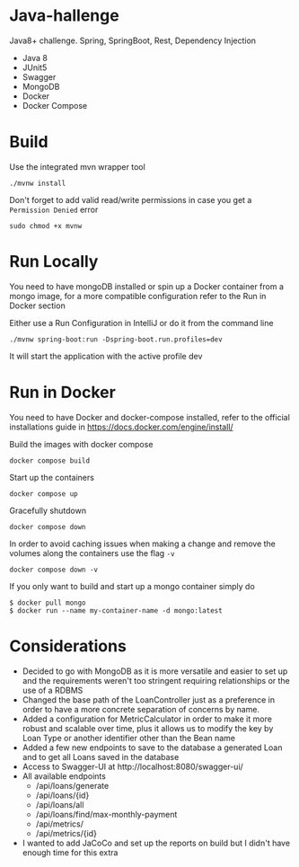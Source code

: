 # Java-hallenge
 Java8+ challenge. Spring, SpringBoot, Rest, Dependency Injection

- Java 8
- JUnit5
- Swagger
- MongoDB
- Docker
- Docker Compose

# Build

Use the integrated mvn wrapper tool
```shell
./mvnw install
```

Don't forget to add valid read/write permissions in case you get a `Permission Denied` error
```shell
sudo chmod +x mvnw
```

# Run Locally

You need to have mongoDB installed or spin up a Docker container from a mongo image, for a more compatible configuration refer to the Run in Docker section

Either use a Run Configuration in IntelliJ or do it from the command line
```shell
./mvnw spring-boot:run -Dspring-boot.run.profiles=dev
```
It will start the application with the active profile dev

# Run in Docker

You need to have Docker and docker-compose installed, refer to the official installations guide in https://docs.docker.com/engine/install/

Build the images with docker compose
```shell
docker compose build
```

Start up the containers
```shell
docker compose up
```

Gracefully shutdown
```shell
docker compose down
```

In order to avoid caching issues when making a change and remove the volumes along the containers use the flag `-v`
```shell
docker compose down -v
```

If you only want to build and start up a mongo container simply do
```shell
$ docker pull mongo
$ docker run --name my-container-name -d mongo:latest
```

# Considerations

- Decided to go with MongoDB as it is more versatile and easier to set up and the requirements weren't too stringent requiring relationships or the use of a RDBMS
- Changed the base path of the LoanController just as a preference in order to have a more concrete separation of concerns by name.
- Added a configuration for MetricCalculator in order to make it more robust and scalable over time, plus it allows us to modify the key by Loan Type or another identifier other than the Bean name
- Added a few new endpoints to save to the database a generated Loan and to get all Loans saved in the database
- Access to Swagger-UI at http://localhost:8080/swagger-ui/
- All available endpoints
  - /api/loans/generate
  - /api/loans/{id}
  - /api/loans/all
  - /api/loans/find/max-monthly-payment
  - /api/metrics/
  - /api/metrics/{id}
- I wanted to add JaCoCo and set up the reports on build but I didn't have enough time for this extra